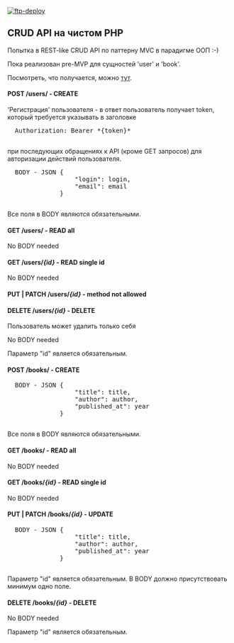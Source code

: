 [![ftp-deploy](https://github.com/NickRyabinin/crud-api/actions/workflows/ftp-deploy.yml/badge.svg)](https://github.com/NickRyabinin/crud-api/actions/workflows/ftp-deploy.yml)

## CRUD API на  чистом PHP

Попытка в REST-like CRUD API по паттерну MVC в парадигме ООП :-)

Пока реализован pre-MVP для сущностей 'user' и 'book'.

Посмотреть, что получается, можно [тут](http://php-crud-api.alwaysdata.net/).

#### POST /users/ - CREATE

'Регистрация' пользователя - в ответ пользователь получает token, который требуется указывать в заголовке

  <pre>
  Authorization: Bearer *{token}*
  </pre>

при последующих обращениях к API (кроме GET запросов) для авторизации действий пользователя.

  <pre>
  BODY - JSON {
                  "login": login,
                  "email": email
              }
  </pre>

Все поля в BODY являются обязательными.

#### GET /users/ - READ all

  No BODY needed

#### GET /users/*{id}* - READ single id

  No BODY needed

#### PUT | PATCH /users/*{id}* - method not allowed

#### DELETE /users/*{id}* - DELETE

Пользователь может удалить только себя

  No BODY needed

Параметр "id" является обязательным.


#### POST /books/ - CREATE

  <pre>
  BODY - JSON {
                  "title": title,
                  "author": author,
                  "published_at": year
              }
  </pre>

Все поля в BODY являются обязательными.

#### GET /books/ - READ all

  No BODY needed

#### GET /books/*{id}* - READ single id

  No BODY needed

#### PUT | PATCH /books/*{id}* - UPDATE

  <pre>
  BODY - JSON {
                  "title": title,
                  "author": author,
                  "published_at": year
              }
  </pre>

Параметр "id" является обязательным.
В BODY должно присутствовать минимум одно поле.

#### DELETE /books/*{id}* - DELETE

  No BODY needed

Параметр "id" является обязательным.